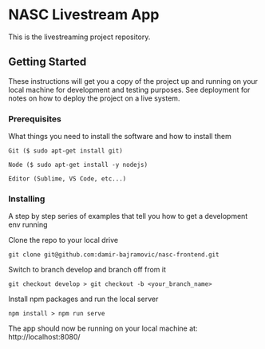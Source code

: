 # NASC Livestream App

This is the livestreaming project repository.

## Getting Started

These instructions will get you a copy of the project up and running on your local machine for development and testing purposes. See deployment for notes on how to deploy the project on a live system.

### Prerequisites

What things you need to install the software and how to install them

```
Git ($ sudo apt-get install git)
```
```
Node ($ sudo apt-get install -y nodejs)
```
```
Editor (Sublime, VS Code, etc...)
```

### Installing

A step by step series of examples that tell you how to get a development env running

Clone the repo to your local drive 

```
git clone git@github.com:damir-bajramovic/nasc-frontend.git 
```

Switch to branch develop and branch off from it

```
git checkout develop > git checkout -b <your_branch_name>
```

Install npm packages and run the local server

```
npm install > npm run serve
```

The app should now be running on your local machine at: http://localhost:8080/


